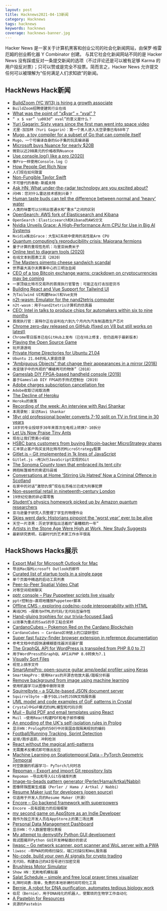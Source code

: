 ```yaml
---
layout: post
title: Hacknews2021-04-13新闻
category: Hacknews
tags: hacknews
keywords: hacknews
coverage: hacknews-banner.jpg
---
```


Hacker News 是一家关于计算机黑客和创业公司的社会化新闻网站，由保罗·格雷厄姆的创业孵化器 Y Combinator 创建。
与其它社会化新闻网站不同的是 Hacker News 没有踩或反对一条提交新闻的选项（不过评论还是可以被有足够 Karma 的用户投反对票）；只可以赞或是完全不投票。简而言之，Hacker News 允许提交任何可以被理解为“任何满足人们求知欲”的新闻。

## HackNews Hack新闻


- [BuildZoom (YC W13) is hiring a growth associate](https://jobs.lever.co/buildzoom)
- `BuildZoom招聘使建筑行业在线`
- [What was the point of  “x$var” = “xval” ?](https://www.vidarholen.net/contents/blog/?p=1035)
- `“ x $ var” \u003d“ xval”的意义是什么？`
- [Yuri Gagarin: Sixty years since the first man went into space video](https://www.bbc.co.uk/news/av/science-environment-56690949)
- `尤里·加加林（Yuri Gagarin）：第一个男人进入太空录像已有60年了`
- [Mugo, a toy compiler for a subset of Go that can compile itself](https://benhoyt.com/writings/mugo/)
- `Mugo，一个可编译自身的Go子集的玩具编译器`
- [Microsoft buys Nuance for nearly $20B](https://www.axios.com/microsoft-readies-deal-frenzy-bbc807a2-fd5b-48a7-99d1-cf06d0a41547.html)
- `微软以近20B美元的价格收购Nuance`
- [Use console.log() like a pro (2020)](https://markodenic.com/use-console-log-like-a-pro/)
- `像Pro一样使用Console.log（）`
- [How People Get Rich Now](http://paulgraham.com/richnow.html)
- `人们现在如何致富`
- [Non-Fungible Taylor Swift](https://stratechery.com/2021/non-fungible-taylor-swift/)
- `不可替代的泰勒·斯威夫特`
- [Ask HN: What under-the-radar technology are you excited about?](item?id=26780866)
- `问HN：您对什么雷达技术感到兴奋？`
- [Human taste buds can tell the difference between normal and 'heavy' water](https://www.sciencealert.com/there-s-one-kind-of-water-that-doesn-t-taste-like-water-scientists-confirm)
- `人类的味蕾可以分辨出普通水和“重水”之间的区别`
- [OpenSearch: AWS fork of Elasticsearch and Kibana](https://aws.amazon.com/blogs/opensource/introducing-opensearch/)
- `OpenSearch：Elasticsearch和Kibana的AWS分叉`
- [Nvidia Unveils Grace: A High-Performance Arm CPU for Use in Big AI Systems](https://www.anandtech.com/show/16610/nvidia-unveils-grace-a-highperformance-arm-server-cpu-for-use-in-ai-systems)
- `Nvidia推出Grace：大型AI系统中使用的高性能Arm CPU`
- [Quantum computing’s reproducibility crisis: Majorana fermions](https://www.nature.com/articles/d41586-021-00954-8)
- `量子计算的重现性危机：马里亚纳费米子`
- [Online text to diagram tools (2020)](https://xosh.org/text-to-diagram/)
- `在线文本到图表工具（2020）`
- [The Masters pimento cheese sandwich scandal](https://www.atlasobscura.com/articles/masters-pimento-cheese-sandwich)
- `世界最大高尔夫赛事中心的三明治丑闻`
- [CEO of a top Bitcoin exchange warns: crackdown on cryptocurrencies may be coming](https://www.cnbc.com/2021/04/12/bitcoin-kraken-ceo-jesse-powell-warns-of-cryptocurrency-crackdown.html)
- `一家顶级比特币交易所的首席执行官警告：可能正在打击加密货币`
- [Building React and Vue Support for Tailwind UI](https://blog.tailwindcss.com/building-react-and-vue-support-for-tailwind-ui)
- `为Tailwind UI构建React和Vue支持`
- [n2t-wasm: Emulator for the nand2tetris computer](https://github.com/abhaynayar/n2t-wasm)
- `n2t-wasm：用于nand2tetris计算机的仿真器`
- [CEO: Intel in talks to produce chips for automakers within six to nine months](https://www.reuters.com/article/us-usa-semiconductors-idUSKBN2BZ2C4)
- `首席执行官：英特尔正在谈判在六到九个月内为汽车制造商生产芯片`
- [Chrome zero-day released on GitHub (fixed on V8 but still works on latest)](https://github.com/r4j0x00/exploits/commit/7ba55e5ab034d05877498e83f144e187d3ddb160)
- `Chrome零日版本已在GitHub上发布（已在V8上修复，但仍适用于最新版本）`
- [Playing the Open Source Game](https://kristoff.it/blog/the-open-source-game/)
- `玩开源游戏`
- [Private Home Directories for Ubuntu 21.04](https://ubuntu.com/blog/private-home-directories-for-ubuntu-21-04)
- `Ubuntu 21.04的私人家庭目录`
- [“Ambiguous Objects” that change their appearances in a mirror (2018)](http://www.isc.meiji.ac.jp/~kokichis/ambiguousc/ambiguouscylindere.html)
- `改变镜子中的外观的“模棱两可的物体”（2018）`
- [Gameslab DIY FPGA-based handheld console (2019)](https://craigjb.com/2019/11/26/gameslab-overview/)
- `基于Gameslab DIY FPGA的手持式控制台（2019）`
- [Adobe charges subscription cancellation fee](https://twitter.com/MRDADDGUY/status/1381628427246039045)
- `Adobe收取订阅取消费`
- [The Decline of Heroku](https://www.infoworld.com/article/3614210/the-decline-of-heroku.html)
- `Heroku的衰落`
- [Recording of the week: An interview with Ravi Shankar](https://blogs.bl.uk/sound-and-vision/2021/04/recording-of-the-week-an-interview-with-ravi-shankar.html)
- `本周录制：采访Ravi Shankar`
- [18yr old professional bowler converts 7-10 split on TV in first time in 30 years](https://twitter.com/BryanAGraham/status/1381386588438020100)
- `18岁的专业投球手30年来首次在电视上转换7-10拆分`
- [Let Us Now Praise Tiny Ants](https://www.nytimes.com/2021/04/05/science/ants-wilson-photography-niga-rice.html)
- `现在让我们赞美小蚂蚁`
- [HSBC bans customers from buying Bitcoin-backer MicroStrategy shares](https://www.reuters.com/article/us-hsbc-cryptocurrency/hsbc-bans-customers-from-buying-bitcoin-backer-microstrategy-shares-idUSKBN2BZ21W)
- `汇丰禁止客户购买支持比特币的MicroStrategy股票`
- [Gitlet.js – Git implemented in 1k lines of JavaScript](http://gitlet.maryrosecook.com/docs/gitlet.html)
- `Gitlet.js –用1k行JavaScript实现的Git`
- [The Sonoma County town that embraced its tent city](https://www.sfgate.com/news/article/We-can-t-just-keep-saying-no-What-other-16092380.php)
- `拥抱帐篷城市的索诺玛县城`
- [Conversations at Home ‘Stirring Up Hatred’ Now a Criminal Offence in Scotland](https://www.lotuseaters.com/private-conversations-at-home-stirring-up-hatred-are-now-a-criminal-offence-in-scotland-12-03-2021)
- `在家中的对话“激怒仇恨”现在在苏格兰已成为刑事犯罪`
- [Non-essential retail in nineteenth-century London](https://blogs.bl.uk/untoldlives/2021/04/non-essential-retail-in-nineteenth-century-london.html?_ga=2.208601554.1324316335.1618118861-1810079885.1612580217)
- `19世纪伦敦的非必需零售`
- [Student's physics homework picked up by Amazon quantum researchers](https://www.sydney.edu.au/news-opinion/news/2021/04/13/student-physics-homework-picked-up-by-amazon-web-services-quantum.html)
- `亚马逊量子研究人员整理了学生的物理作业`
- [Skies went dark: Historians pinpoint the 'worst year' ever to be alive](https://www.accuweather.com/en/severe-weather/historians-pinpoint-the-very-worst-year-to-ever-be-alive/927803)
- `天空一片漆黑：历史学家指出活着的“最糟糕的一年”`
- [Artists in the Stone Age Were High at Work, New Study Suggests](https://designtaxi.com/news/413614/Artists-In-The-Stone-Age-Were-High-At-Work-New-Study-Suggests/)
- `最新研究表明，石器时代的艺术家工作水平很高`


## HackShows Hacks展示

- [ Export Mail for Microsoft Outlook for Mac](https://exportoutlookmacmail.com/)
- `导出Mac版Microsoft Outlook的邮件`
- [ Curated list of startup tools in a single page](https://startuptoolchain.com)
- `单个页面中精选的启动工具列表`
- [ Peer-to-Peer Spatial Video Chat](https://kupla-lite.herokuapp.com/)
- `对等空间视频聊天`
- [ pptr console – Play Puppeteer scripts live visually](https://pptrconsole.com/?hello_hn)
- `pptr控制台–直观地播放Puppeteer脚本`
- [ Offline CMS – exploring code/no-code interoperability with HTML](https://github.com/divyenduz/offline-cms)
- `离线CMS –探索与HTML的代码/无代码互操作性`
- [ Hand-gluing trophies for our trivia-focused SaaS](http://trivia.co/blog/trophies)
- `以琐事为重点的SaaS的手工粘合奖杯`
- [ CardanoCubes – Pokemon Red on the Cardano Blockchain](https://cardanocubes.com)
- `CardanoCubes – Cardano区块链上的口袋妖怪红`
- [ Super fast fuzzy-finder browser extension in reference documentation](https://github.com/sharat87/docjump)
- `参考文档中的超快速模糊查找器浏览器扩展`
- [ The GraphQL API for WordPress is transpiled from PHP 8.0 to 7.1](https://graphql-api.com/blog/the-plugin-is-now-transpiled-from-php-80-to-71/)
- `用于WordPress的GraphQL API从PHP 8.0转换为7.1`
- [ Visually Sort Files](https://github.com/VisualFileSorter/VisualFileSorter)
- `视觉上排序文件`
- [ SmartAmpPro: open-source guitar amp/pedal profiler using Keras](https://github.com/GuitarML/SmartAmpPro)
- `SmartAmpPro：使用Keras的开源吉他放大器/踏板分析器`
- [ Remove background from image using machine learning](https://removebackground.app)
- `使用机器学习从图像中删除背景`
- [ Squirrelbyte – a SQLite-based JSON document server](https://squirrelbyte.com/)
- `Squirrelbyte –基于SQLite的JSON文档服务器`
- [ UML model and code examples of GoF patterns in Crystal](https://github.com/takaakit/design-pattern-examples-in-crystal)
- `Crystal中GoF模式的UML模型和代码示例`
- [ Muil – Build PDF and email templates using React](https://www.muil.io/)
- `Muil –使用React构建PDF和电子邮件模板`
- [ An encoding of the UK's self-isolation rules in Prolog](https://github.com/jamespwilliams/prolog-isolation-checker)
- `显示HN：Prolog的约50行中对英国自我隔离规则的编码`
- [ Football/Running Tracking, Sprint Detection](https://mylifefootball.com)
- `足球/跑步追踪，冲刺检测`
- [ React without the magical anti-patterns](https://loreanvictor.github.io/callbag-jsx/)
- `无需魔术反模式即可做出反应`
- [ Machine Learning on Spatiotemporal Data – PyTorch Geometric Temporal](https://github.com/benedekrozemberczki/PyTorch_geometric_temporal)
- `时空数据的机器学习– PyTorch几何时态`
- [ Repoman – Export and import Git repository lists](https://github.com/svandragt/repoman)
- `Repoman –导出和导入Git存储库列表`
- [ Image-to-beads pattern generator (Perler/Hama/Artkal/Nabbi)](https://www.beadifier.com)
- `图像转珠图案生成器（Perler / Hama / Artkal / Nabbi）`
- [ Resume Maker just for developers (open source)](https://openresume.dev/)
- `仅适用于开发人员的Resume Maker（开源）`
- [ Encore – Go backend framework with superpowers](https://github.com/encoredev/encore)
- `Encore –具有超能力的后端框架`
- [ my second game on AppStore as an Indie Developer](https://apps.apple.com/us/app/two-dots-puzzles/id1182272330)
- `我作为独立开发人员在AppStore上的第二场比赛`
- [ Personal Data Management Dashboard](https://volmarg.github.io/)
- `显示HN：个人数据管理仪表板`
- [ My attempt to demystify Python GUI development](https://github.com/pyrustic/pyrustic/blob/master/docs/tutorial/tutorial-1.md)
- `我试图揭开Python GUI开发神秘面纱的尝试`
- [ liwasc – Go network scanner, port scanner and WoL server with a PWA](https://github.com/pojntfx/liwasc)
- `liwasc –带PWA的网络扫描仪，端口扫描仪和WoL服务器`
- [ No-code, build your own AI signals for crypto trading](https://www.edgebase.io/)
- `无代码，构建自己的AI信号进行加密交易`
- [ Brushless Motor Simulator](https://simulators.drbasheers.com/UCI/x497.6/motor/open_loop_no_pwm.html)
- `Show HN：无刷电机模拟器`
- [ Salat Schedule – simple and free local prayer times visualizer](https://salatschedule.com)
- `礼拜时间表-简单，免费的本地祈祷时间可视化工具`
- [ Bernie, A robot for DNA purification, automates tedious biology work](https://www.kickstarter.com/projects/pochekailov/bernie-the-dna-purifying-robot)
- `伯尼（Bernie），用于DNA纯化的机器人，使繁琐的生物学工作自动化`
- [ A Pastebin for Resources](https://shelf.gg/)
- `资源的Pastebin`


